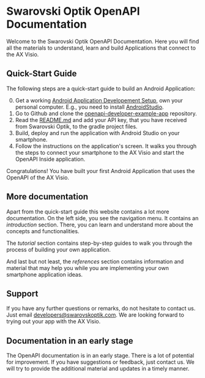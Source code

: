 # Swarovski Optik OpenAPI Documentation

Welcome to the Swarovski Optik OpenAPI Documentation. Here you will find all
the materials to understand, learn and build Applications that connect to the AX
Visio.

## Quick-Start Guide

The following steps are a quick-start guide to build an Android Application:

0. Get a working [Android Application Developement Setup](https://developer.android.com/get-started),
   own your personal computer. E.g., you need to install [AndroidStudio](https://developer.android.com/studio).
1. Go to Github and clone the
   [openapi-developer-example-app](https://github.com/swarovskioptik/openapi-developer-example-app) repository.
2. Read the [README.md](https://github.com/swarovskioptik/openapi-developer-example-app/blob/master/README.md)
   and add your API key, that you have received from Swarovski Optik, to the gradle project files.
3. Build, deploy and run the application with Android Studio on your smartphone.
4. Follow the instructions on the application's screen. It walks you through the steps to
   connect your smartphone to the AX Visio and start the OpenAPI Inside application.

Congratulations! You have built your first Android Application that uses the
OpenAPI of the AX Visio.


## More documentation

Apart from the quick-start guide this website contains a lot more
documentation.  On the left side, you see the navigation menu. It contains an
*introduction* section.  There, you can learn and understand more about the
concepts and functionalities.

The *tutorial* section contains step-by-step guides to walk you through the
process of building your own application.

And last but not least, the *references* section contains information and
material that may help you while you are implementing your own smartphone
application ideas.


## Support

If you have any further questions or remarks, do not hesitate to contact us.
Just email [developers@swarovskoptik.com](mailto:developers@swarovskoptik.com).
We are looking forward to trying out your app with the AX Visio.


## Documentation in an early stage

The OpenAPI documentation is in an early stage. There is a lot of potential for
improvement. If you have suggestions or feedback, just contact us. We will try to
provide the additional material and updates in a timely manner.
